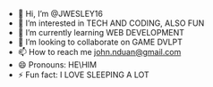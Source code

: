 - 👋 Hi, I’m @JWESLEY16
- 👀 I’m interested in TECH AND CODING, ALSO FUN
- 🌱 I’m currently learning WEB DEVELOPMENT
- 💞️ I’m looking to collaborate on GAME DVLPT
- 📫 How to reach me john.nduan@gmail.com
- 😄 Pronouns: HE\HIM
- ⚡ Fun fact: I LOVE SLEEPING A LOT

<!---
JWESLEY16/JWESLEY16 is a ✨ special ✨ repository because its `README.md` (this file) appears on your GitHub profile.
You can click the Preview link to take a look at your changes.
--->

